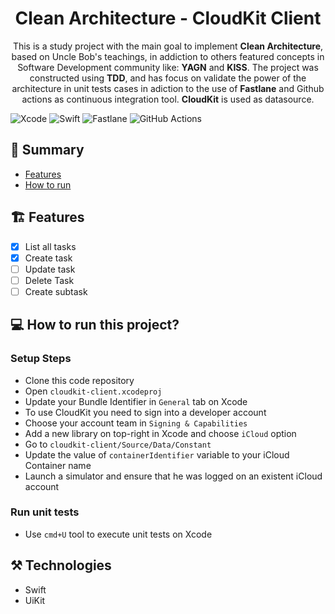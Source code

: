 <h1 align="center">Clean Architecture - CloudKit Client</h1>
<p align="center">This is a study project with the main goal to implement <b>Clean Architecture</b>, based on Uncle Bob's teachings, in addiction to others featured concepts in Software Development community like: <b>YAGN</b> and <b>KISS</b>. The project was constructed using <b>TDD</b>, and has focus on validate the power of the architecture in unit tests cases in adiction to the use of <b>Fastlane</b> and Github actions as continuous integration tool. <b>CloudKit</b> is used as datasource.</p>

![Xcode](https://img.shields.io/badge/Xcode-007ACC?style=for-the-badge&logo=Xcode&logoColor=white) ![Swift](https://img.shields.io/badge/swift-F54A2A?style=for-the-badge&logo=swift&logoColor=white) ![Fastlane](https://img.shields.io/badge/Fastlane-00F200.svg?style=for-the-badge&logo=Fastlane&logoColor=white) ![GitHub Actions](https://img.shields.io/badge/github%20actions-%232671E5.svg?style=for-the-badge&logo=githubactions&logoColor=white)


## 📃 Summary
* [Features](#🛠️-features)
* [How to run](#💻-how-to-run-this-project)

## 🏗️ Features

- [x] List all tasks
- [x] Create task
- [ ] Update task
- [ ] Delete Task
- [ ] Create subtask

## 💻 How to run this project?
### Setup Steps

* Clone this code repository
* Open `cloudkit-client.xcodeproj`
* Update your Bundle Identifier in `General` tab on Xcode
* To use CloudKit you need to sign into a developer account
* Choose your account team in `Signing & Capabilities`
* Add a new library on top-right in Xcode and choose `iCloud` option
* Go to `cloudkit-client/Source/Data/Constant`
* Update the value of `containerIdentifier` variable to your iCloud Container name
* Launch a simulator and ensure that he was logged on an existent iCloud account

### Run unit tests

* Use `cmd+U` tool to execute unit tests on Xcode

## ⚒️ Technologies

*  Swift
*  UiKit


